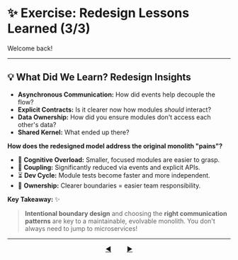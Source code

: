 # ✨ Exercise: Redesign Lessons Learned (3/3)

Welcome back!

---

## 💡 What Did We Learn? Redesign Insights

* **Asynchronous Communication:** How did events help decouple the flow?
* **Explicit Contracts:** Is it clearer now how modules *should* interact?
* **Data Ownership:** How did you ensure modules don't access each other's data?
* **Shared Kernel:** What ended up there?

**How does the redesigned model address the original monolith "pains"?**

* 🤯 **Cognitive Overload:** Smaller, focused modules are easier to grasp.
* 🔗 **Coupling:** Significantly reduced via events and explicit APIs.
* ⏳ **Dev Cycle:** Module tests become faster and more independent.
* 🤷 **Ownership:** Clearer boundaries = easier team responsibility.

**Key Takeaway:** ✨

> **Intentional boundary design** and choosing the **right communication patterns** are key to a maintainable, evolvable monolith. You don't always need to jump to microservices!

---

<div align="center">
    <a href="11-redesign-exercise.md">◀️</a>
     &nbsp;&nbsp;&nbsp;&nbsp;&nbsp;&nbsp;&nbsp;
    <a href="13-why-not-microservices.md">▶️</a>
</div>
